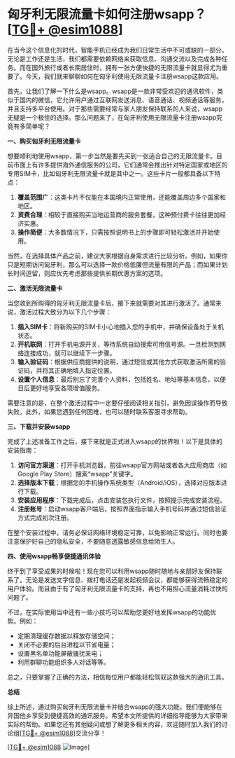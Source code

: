 # 匈牙利无限流量卡如何注册wsapp？[[TG💪+ @esim1088](https://t.me/s/esim1088)]

在当今这个信息化的时代，智能手机已经成为我们日常生活中不可或缺的一部分。无论是工作还是生活，我们都需要依赖网络来获取信息、沟通交流以及完成各种任务。而在国外旅行或者长期居住时，拥有一张方便快捷的无限流量卡就显得尤为重要了。今天，我们就来聊聊如何在匈牙利使用无限流量卡注册wsapp这款应用。

首先，让我们了解一下什么是wsapp。wsapp是一款非常受欢迎的通讯软件，类似于国内的微信，它允许用户通过互联网发送消息、语音通话、视频通话等服务，并且支持多平台使用。对于那些需要经常与家人朋友保持联系的人来说，wsapp无疑是一个极佳的选择。那么问题来了，在匈牙利使用无限流量卡注册wsapp究竟有多简单呢？

**一、购买匈牙利无限流量卡**

想要顺利地使用wsapp，第一步当然是要先买到一张适合自己的无限流量卡。目前市面上有许多提供海外通信服务的公司，它们通常会推出针对特定国家或地区的专用SIM卡，比如匈牙利无限流量卡就是其中之一。这些卡片一般都具备以下特点：

1. **覆盖范围广**：这类卡片不仅能在本国境内正常使用，还能覆盖周边多个国家和地区。
2. **资费合理**：相较于直接购买当地运营商的服务套餐，这种预付费卡往往更加经济实惠。
3. **操作简便**：大多数情况下，只需按照说明书上的步骤即可轻松激活并开始使用。

当然，在选择具体产品之前，建议大家根据自身需求进行比较分析。例如，如果你只是短期访问匈牙利，那么可以选择一款价格低廉但流量有限的产品；而如果计划长时间逗留，则应优先考虑那些提供长期优惠方案的选项。

**二、激活无限流量卡**

当您收到所购得的匈牙利无限流量卡后，接下来就需要对其进行激活了。通常来说，激活过程大致分为以下几个步骤：

1. **插入SIM卡**：将新购买的SIM卡小心地插入您的手机中，并确保设备处于关机状态。
2. **开机联网**：打开手机电源开关，等待系统自动搜索可用信号源。一旦检测到网络连接成功，就可以继续下一步骤。
3. **输入验证码**：根据供应商提供的说明，通过短信或其他方式获取激活所需的验证码，并将其正确地填入指定位置。
4. **设置个人信息**：最后别忘了完善个人资料，包括姓名、地址等基本信息，以便日后更好地享受各项增值服务。

需要注意的是，在整个激活过程中一定要仔细阅读相关指引，避免因误操作而导致失败。此外，如果您遇到任何困难，也可以随时联系客服寻求帮助。

**三、下载并安装wsapp**

完成了上述准备工作之后，接下来就是正式进入wsapp的世界啦！以下是具体的安装指南：

1. **访问官方渠道**：打开手机浏览器，前往wsapp官方网站或者各大应用商店（如Google Play Store）搜索“wsapp”关键字。
2. **选择版本下载**：根据您的手机操作系统类型（Android/iOS），选择对应版本进行下载。
3. **安装应用程序**：下载完成后，点击安装包执行文件，按照提示完成安装流程。
4. **注册账号**：启动wsapp客户端后，按照界面指示输入手机号码并通过短信验证方式完成初次注册。

在整个安装过程中，请务必保证网络环境稳定可靠，以免影响正常运行。同时也要注意保护好自己的隐私安全，不要随意透露敏感信息给陌生人。

**四、使用wsapp畅享便捷通讯体验**

终于到了享受成果的时候啦！现在您可以利用wsapp随时随地与亲朋好友保持联系了。无论是发送文字信息、拨打电话还是发起视频会议，都能够获得流畅稳定的用户体验。而且由于有了匈牙利无限流量卡的支持，再也不用担心流量消耗过快的问题了。

不过，在实际使用当中还有一些小技巧可以帮助您更好地发挥wsapp的功能优势。例如：

- 定期清理缓存数据以释放存储空间；
- 关闭不必要的后台进程以节省电量；
- 设置黑名单功能屏蔽骚扰来电；
- 利用群聊功能组织多人对话等等。

总之，只要掌握了正确的方法，相信每位用户都能轻松驾驭这款强大的通讯工具。

**总结**

综上所述，通过购买匈牙利无限流量卡并结合wsapp的强大功能，我们便能够在异国他乡享受到便捷高效的通讯服务。希望本文所提供的详细指导能够为大家带来实际的帮助。如果您还有其他疑问或想了解更多相关内容，欢迎随时加入我们的讨论组[[TG💪+ @esim1088](https://t.me/s/esim1088)]交流分享！

[[TG💪+ @esim1088](https://t.me/s/esim1088) ![Image](https://i.postimg.cc/4NQfJmqS/Snipaste-2025-05-13-00-14-12.png)]
